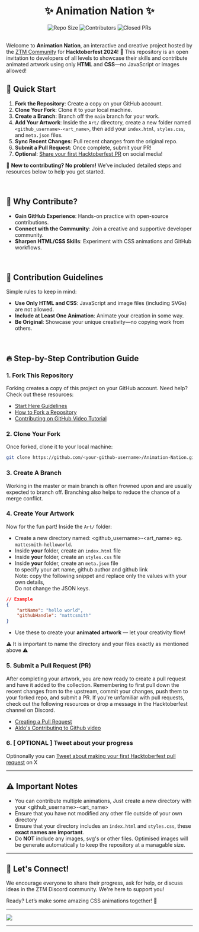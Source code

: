 <div align="center">
    <h1>✨ Animation Nation ✨</h1>
    <img src="https://img.shields.io/github/repo-size/zero-to-mastery/Animation-Nation?style=for-the-badge" alt="Repo Size" />
    <img src="https://img.shields.io/github/contributors/zero-to-mastery/Animation-Nation?style=for-the-badge" alt="Contributors" />
    <img src="https://img.shields.io/github/issues-pr-closed/zero-to-mastery/Animation-Nation?style=for-the-badge" alt="Closed PRs" />
</div>

<br />

Welcome to **Animation Nation**, an interactive and creative project hosted by the [ZTM Community](https://github.com/zero-to-mastery) for **Hacktoberfest 2024**! 🎉 This repository is an open invitation to developers of all levels to showcase their skills and contribute animated artwork using only **HTML** and **CSS**—no JavaScript or images allowed!

## 🚀 Quick Start

1. **Fork the Repository**: Create a copy on your GitHub account.
2. **Clone Your Fork**: Clone it to your local machine.
3. **Create a Branch**: Branch off the `main` branch for your work.
4. **Add Your Artwork**: Inside the `Art/` directory, create a new folder named `<github_username>-<art_name>`, then add your `index.html`, `styles.css`, and `meta.json` files.
5. **Sync Recent Changes**: Pull recent changes from the original repo.
6. **Submit a Pull Request**: Once complete, submit your PR!
7. **Optional**: [Share your first Hacktoberfest PR](https://ctt.ac/36L1C) on social media!

📌 **New to contributing? No problem!** We’ve included detailed steps and resources below to help you get started.

<br />

## 🌟 Why Contribute?

- **Gain GitHub Experience**: Hands-on practice with open-source contributions.
- **Connect with the Community**: Join a creative and supportive developer community.
- **Sharpen HTML/CSS Skills**: Experiment with CSS animations and GitHub workflows.

<br />

## 📝 Contribution Guidelines

Simple rules to keep in mind:

- **Use Only HTML and CSS**: JavaScript and image files (including SVGs) are not allowed.
- **Include at Least One Animation**: Animate your creation in some way.
- **Be Original**: Showcase your unique creativity—no copying work from others.

<br />

## 🔥 Step-by-Step Contribution Guide

### 1. Fork This Repository

Forking creates a copy of this project on your GitHub account. Need help? Check out these resources:

- [Start Here Guidelines](https://github.com/zero-to-mastery/start-here-guidelines)
- [How to Fork a Repository](https://docs.github.com/en/get-started/quickstart/fork-a-repo)
- [Contributing on GitHub Video Tutorial](https://www.youtube.com/watch?v=uQLNFRviB6Q)

### 2. Clone Your Fork

Once forked, clone it to your local machine:

```bash
git clone https://github.com/<your-github-username>/Animation-Nation.git
```
### 3. Create A Branch

Working in the master or main branch is often frowned upon and are usually expected to branch off. Branching also helps to reduce the chance of a merge conflict.

### 4. Create Your Artwork

Now for the fun part! Inside the `Art/` folder:

- Create a new directory named: <github_username>-<art_name> eg. `mattcsmith-helloworld`.
- Inside **your** folder, create an `index.html` file
- Inside **your** folder, create an `styles.css` file
- Inside **your** folder, create an `meta.json` file   
to specify your art name, github author and github link  
Note: copy the following snippet and replace only the values with your own details,  
Do not change the JSON keys.
```json
// Example
{
    "artName": "hello world",
    "githubHandle": "mattcsmith"
}
```
- Use these to create your **animated artwork** — let your creativity flow!

⚠️ It is important to name the directory and your files exactly as mentioned above ⚠️

### 5. Submit a Pull Request (PR)

After completing your artwork, you are now ready to create a pull request and have it added to the collection.
Remembering to first pull down the recent changes from to the upstream, commit your changes, push them to your forked repo, and submit a PR. If you're unfamiliar with pull requests, check out the following resources or drop a message in the Hacktoberfest channel on Discord.

- [Creating a Pull Request](https://docs.github.com/en/github/collaborating-with-issues-and-pull-requests/about-pull-requests)
- [Aldo's Contributing to Github video](https://www.youtube.com/watch?v=uQLNFRviB6Q)

### 6. [ OPTIONAL ] Tweet about your progress
Optinonally you can [Tweet about making your first Hacktoberfest pull request](https://ctt.ac/36L1C) on X

---

## ⚠️ Important Notes

- You can contribute multiple animations, Just create a new directory with your <github_username>-<art_name>
- Ensure that you have not modified any other file outside of your own directory
- Ensure that your directory includes an `index.html` and `styles.css`, these **exact names are important**.
- Do **NOT** include any images, svg's or other files. Optimised images will be generate automatically to keep the repository at a managable size.

---

## 🙌 Let's Connect!

We encourage everyone to share their progress, ask for help, or discuss ideas in the ZTM Discord community. We're here to support you!

Ready? Let’s make some amazing CSS animations together! 🚀

---

<img src="https://images.ctfassets.net/aq13lwl6616q/51gDR7DozuNea9fltdgHIc/0c8577f24eaa1b33c40656a522f2d1db/hacktoberfest_discord_banner.png?h=250" align="center" />

---

